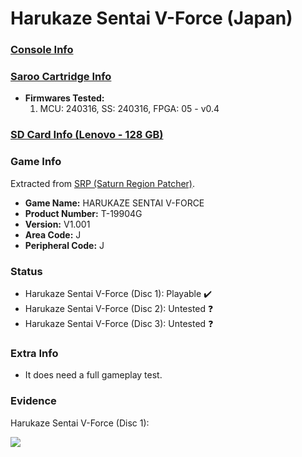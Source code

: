# Harukaze Sentai V-Force (Japan)

### [Console Info](../../../../Info/Consoles/VA13/README.md)

### [Saroo Cartridge Info](../../../../Info/Cartridges/RetroGameParadiseStore/1.32F/README.md)

- <b>Firmwares Tested:</b>
  1. MCU: 240316, SS: 240316, FPGA: 05 - v0.4

### [SD Card Info (Lenovo - 128 GB)](../../../../Info/SdCards/Lenovo/128GB/fat32/README.md)

### Game Info

Extracted from [SRP (Saturn Region Patcher)](https://segaxtreme.net/resources/saturn-region-patcher.81/download).

- <b>Game Name:</b> HARUKAZE SENTAI V-FORCE
- <b>Product Number:</b> T-19904G
- <b>Version:</b> V1.001
- <b>Area Code:</b> J
- <b>Peripheral Code:</b> J

### Status

- Harukaze Sentai V-Force (Disc 1): Playable :heavy_check_mark:
- Harukaze Sentai V-Force (Disc 2): Untested :question:
- Harukaze Sentai V-Force (Disc 3): Untested :question:

### Extra Info

- It does need a full gameplay test.

### Evidence

Harukaze Sentai V-Force (Disc 1):

[![](https://img.youtube.com/vi/WiviiYDTovQ/0.jpg)](https://www.youtube.com/watch?v=WiviiYDTovQ)
